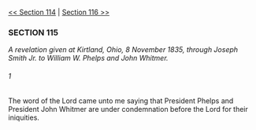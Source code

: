 [<< Section 114](Section%20114)  |  [Section 116 >>](Section%20116)

### SECTION 115

*A revelation given at Kirtland, Ohio, 8 November 1835, through Joseph Smith Jr. to William W. Phelps and John Whitmer.*

###### 1
The word of the Lord came unto me saying that President Phelps and President John Whitmer are under condemnation before the Lord for their iniquities.